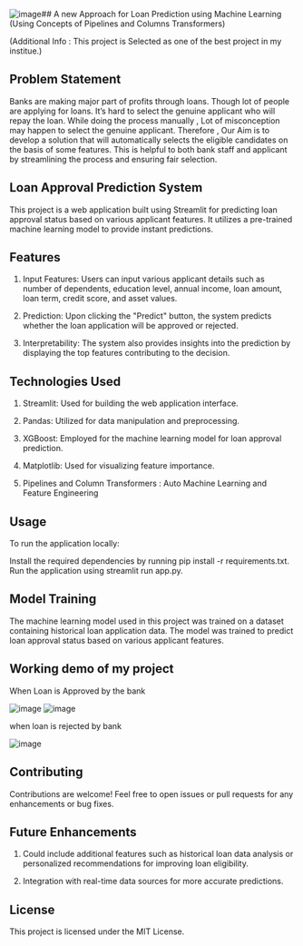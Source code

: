 ![image](https://github.com/HARSHharsh123/Loan-Prediction-by-HS/assets/103876348/11330932-eef0-408b-a244-e12494d73ab9)## A new Approach for Loan Prediction using Machine Learning (Using Concepts of Pipelines and Columns Transformers)

(Additional Info : This project is Selected as one of the best project in my institue.)

## Problem Statement 
Banks are making major part of profits through loans. Though lot of people are applying for loans. It’s hard to select the genuine applicant who will repay the loan. While doing the process manually , Lot of misconception may happen to select the genuine applicant. Therefore , Our Aim is to develop a solution that will automatically selects the eligible candidates on the basis of some features.  This is helpful to both bank staff and applicant by streamlining the process and ensuring fair selection.


## Loan Approval Prediction System
This project is a web application built using Streamlit for predicting loan approval status based on various applicant features. It utilizes a pre-trained machine learning model to provide instant predictions.

## Features
1. Input Features: Users can input various applicant details such as number of dependents, education level, annual income, loan amount, loan term, credit score, and asset values.

2. Prediction: Upon clicking the "Predict" button, the system predicts whether the loan application will be approved or rejected.

3. Interpretability: The system also provides insights into the prediction by displaying the top features contributing to the decision.

## Technologies Used

1. Streamlit: Used for building the web application interface.
   
2. Pandas: Utilized for data manipulation and preprocessing.
   
3. XGBoost: Employed for the machine learning model for loan approval prediction.
   
4. Matplotlib: Used for visualizing feature importance.
   
5. Pipelines and Column Transformers : Auto Machine Learning and Feature Engineering
   
## Usage

 To run the application locally:

Install the required dependencies by running pip install -r requirements.txt.
Run the application using streamlit run app.py.

## Model Training
The machine learning model used in this project was trained on a dataset containing historical loan application data. The model was trained to predict loan approval status based on various applicant features.

## Working demo of my project 

When Loan is Approved by the bank 

![image](https://github.com/HARSHharsh123/Loan-Prediction-by-HS/assets/103876348/6c97ac50-42f8-414b-9a0c-cbf8aa516608)
![image](https://github.com/HARSHharsh123/Loan-Prediction-by-HS/assets/103876348/d58e9577-553a-4ff4-93a9-ccbb29a5da61)


when loan is rejected by bank 

![image](https://github.com/HARSHharsh123/Loan-Prediction-by-HS/assets/103876348/633f2f0c-35f4-4e9b-9688-7fa21c062647)



## Contributing
Contributions are welcome! Feel free to open issues or pull requests for any enhancements or bug fixes.

## Future Enhancements
1. Could include additional features such as historical loan data analysis or personalized recommendations for improving loan eligibility.
   
2. Integration with real-time data sources for more accurate predictions.

## License
This project is licensed under the MIT License.


